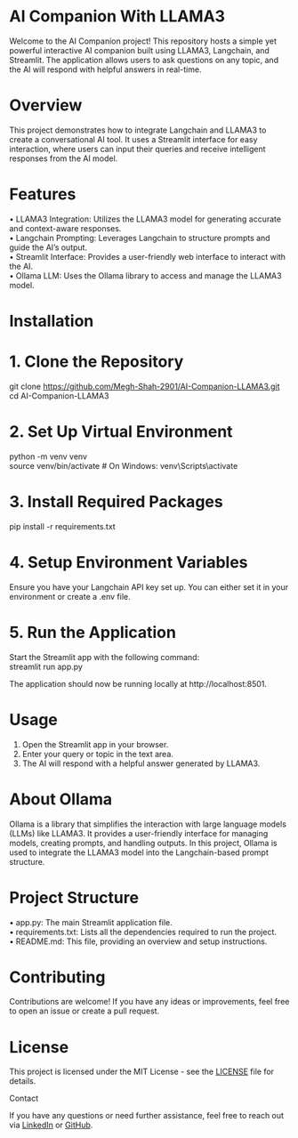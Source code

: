 # AI Companion With LLAMA3

Welcome to the AI Companion project! This repository hosts a simple yet powerful interactive AI companion built using LLAMA3, Langchain, and Streamlit. The application allows users to ask questions on any topic, and the AI will respond with helpful answers in real-time.

# Overview

This project demonstrates how to integrate Langchain and LLAMA3 to create a conversational AI tool. It uses a Streamlit interface for easy interaction, where users can input their queries and receive intelligent responses from the AI model.

# Features

•	LLAMA3 Integration: Utilizes the LLAMA3 model for generating accurate and context-aware responses.<br/>
•	Langchain Prompting: Leverages Langchain to structure prompts and guide the AI’s output.<br/>
•	Streamlit Interface: Provides a user-friendly web interface to interact with the AI.<br/>
•	Ollama LLM: Uses the Ollama library to access and manage the LLAMA3 model.

# Installation

# 1. Clone the Repository

  git clone https://github.com/Megh-Shah-2901/AI-Companion-LLAMA3.git<br/>
  cd AI-Companion-LLAMA3

# 2. Set Up Virtual Environment

  python -m venv venv<br/>
  source venv/bin/activate  # On Windows: venv\Scripts\activate

# 3. Install Required Packages

  pip install -r requirements.txt

# 4. Setup Environment Variables

  Ensure you have your Langchain API key set up. You can either set it in your environment or create a .env file.

# 5. Run the Application

  Start the Streamlit app with the following command:<br/>
  streamlit run app.py<br/>
  
  The application should now be running locally at http://localhost:8501.

# Usage

1.	Open the Streamlit app in your browser.<br/>
2.	Enter your query or topic in the text area.<br/>
3.	The AI will respond with a helpful answer generated by LLAMA3.

# About Ollama

Ollama is a library that simplifies the interaction with large language models (LLMs) like LLAMA3. It provides a user-friendly interface for managing models, creating prompts, and handling outputs. In this project, Ollama is used to integrate the LLAMA3 model into the Langchain-based prompt structure.

# Project Structure

•	app.py: The main Streamlit application file.<br/>
•	requirements.txt: Lists all the dependencies required to run the project.<br/>
•	README.md: This file, providing an overview and setup instructions.

# Contributing

Contributions are welcome! If you have any ideas or improvements, feel free to open an issue or create a pull request.

# License

This project is licensed under the MIT License - see the [LICENSE](url) file for details.

Contact

If you have any questions or need further assistance, feel free to reach out via [LinkedIn](https://www.linkedin.com/in/meghshah05) or [GitHub](https://github.com/Megh-Shah-2901).
